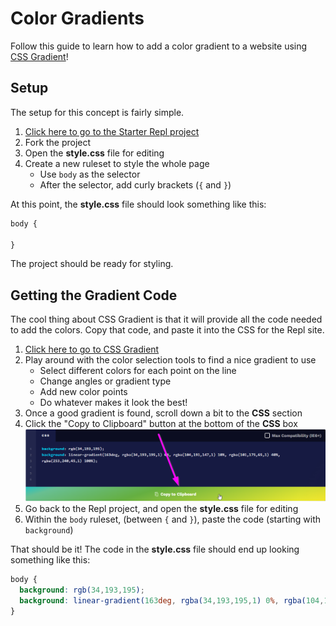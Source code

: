 # Color Gradients
Follow this guide to learn how to add a color gradient to a website using [CSS Gradient](https://cssgradient.io/)!

## Setup
The setup for this concept is fairly simple.

1. [Click here to go to the Starter Repl project](https://replit.com/@HylandOutreach/MoreCssStart)
1. Fork the project
1. Open the **style.css** file for editing
1. Create a new ruleset to style the whole page
    - Use `body` as the selector
    - After the selector, add curly brackets (`{` and `}`)

At this point, the **style.css** file should look something like this:

```css
body {

}
```

The project should be ready for styling.

## Getting the Gradient Code
The cool thing about CSS Gradient is that it will provide all the code needed to add the colors. Copy that code, and paste it into the CSS for the Repl site.

1. [Click here to go to CSS Gradient](https://cssgradient.io/)
1. Play around with the color selection tools to find a nice gradient to use
    - Select different colors for each point on the line
    - Change angles or gradient type
    - Add new color points
    - Do whatever makes it look the best!
1. Once a good gradient is found, scroll down a bit to the **CSS** section
1. Click the "Copy to Clipboard" button at the bottom of the **CSS** box  
    ![](Assets/CopyGradientCss.png)
1. Go back to the Repl project, and open the **style.css** file for editing
1. Within the `body` ruleset, (between `{` and `}`), paste the code (starting with `background`)

That should be it! The code in the **style.css** file should end up looking something like this:

```css
body {
  background: rgb(34,193,195);
  background: linear-gradient(163deg, rgba(34,193,195,1) 0%, rgba(104,191,147,1) 10%, rgba(101,175,65,1) 40%, rgba(253,240,45,1) 100%);
}
```
